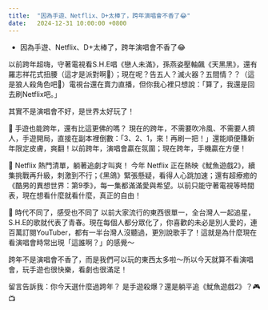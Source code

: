 ```yaml
---
title:  "因為手遊、Netflix、D+太棒了，跨年演唱會不香了😂"
date:   2024-12-31 10:00:00 +0800
---
```


* 因為手遊、Netflix、D+太棒了，跨年演唱會不香了😂

以前跨年超嗨，守著電視看S.H.E唱《戀人未滿》，孫燕姿壓軸飆《天黑黑》，還有羅志祥花式扭腰（這才是派對啊🎉）；現在呢？告五人？滅火器？五間情？？（這是狼人殺角色吧🧐）電視台還在賣力直播，但你我心裡只想說：「算了，我還是回去刷Netflix吧。」

其實不是演唱會不好，是世界太好玩了！

🌟 手遊也能跨年，還有比這更佛的嗎？
現在的跨年，不需要吹冷風、不需要人擠人，手遊開局，直接在副本裡倒數：「3、2、1，來！再刷一把！」還能順便賺新年限定皮膚，爽翻！以前跨年，演唱會贏在氛圍；現在跨年，手機贏在方便！

🌟 Netflix 熱門清單，躺著追劇才叫爽！
今年 Netflix 正在熱映《魷魚遊戲2》，續集挑戰再升級，刺激到不行；《黑鴿》緊張懸疑，看得人心跳加速；還有超療癒的《酷男的異想世界：第9季》，每一集都滿滿愛與希望。以前只能守著電視等時間表，現在想看什麼就看什麼，真正的自由！

🌟 時代不同了，感受也不同了
以前大家流行的東西很單一，全台灣人一起追星，S.H.E的歌就代表了青春。現在每個人都分眾化了，你喜歡的未必是別人愛的，連百萬訂閱YouTuber，都有一半台灣人沒聽過，更別說歌手了！這就是為什麼現在看演唱會時常出現「這誰啊？」的感覺～

跨年不是演唱會不香了，而是我們可以玩的東西太多啦～所以今天就算不看演唱會，玩手遊也很快樂，看劇也很滿足！

留言告訴我：你今天選什麼過跨年？ 是手遊殺爆？還是躺平追《魷魚遊戲2》？🎮📺
